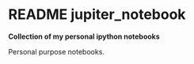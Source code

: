 # README jupiter_notebook

**Collection of my personal ipython notebooks**    

Personal purpose notebooks.    

